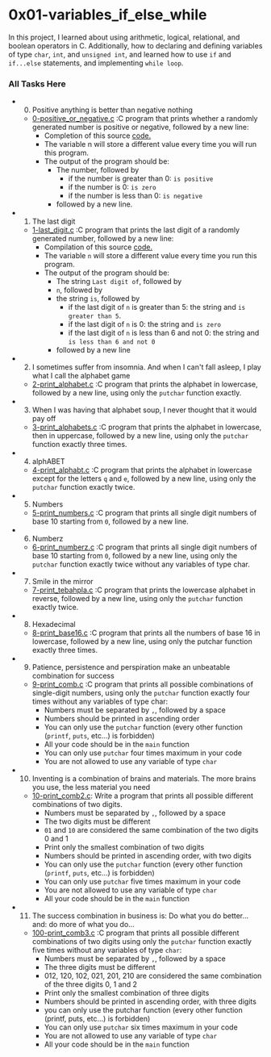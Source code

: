 # 0x01-variables_if_else_while

In this project, I learned about using arithmetic, logical, relational, and boolean operators in C. Additionally, how to declaring and defining variables of type `char`, `int`, and `unsigned int`, and learned how to use `if` and `if...else` statements, and implementing `while loop`.

### All Tasks Here

+ 0.  Positive anything is better than negative nothing
  - [0-positive_or_negative.c](https://github.com/BigGtpoint/alx-low_level_programming/blob/main/0x01-variables_if_else_while/0-positive_or_negative.c) :C program that prints whether a randomly generated number is positive or negative, followed by a new line:
    - Completion of this source [code.](https://github.com/holbertonschool/0x01.c/blob/master/1-last_digit_c)
    - The variable n will store a different value every time you will run this program.
    - The output of the program should be:
      - The number, followed by
        - if the number is greater than 0: `is positive`
        - if the number is 0: `is zero`
        - if the number is less than 0: `is negative`
      - followed by a new line.

  
+ 1.  The last digit
  - [1-last_digit.c](https://github.com/BigGtpoint/alx-low_level_programming/blob/main/0x01-variables_if_else_while/1-last_digit.c) :C program that prints the last digit of a randomly generated number, followed by a new line:
    - Compilation of this source [code.](https://github.com/holbertonschool/0x01.c/blob/master/1-last_digit_c)
    - The variable `n` will store a different value every time you run this program.
    - The output of the program should be:
      - The string `Last digit of`, followed by
      - `n`, followed by
      - the string `is`, followed by
        - if the last digit of `n` is greater than 5: the string and `is greater than 5`.
        - if the last digit of `n` is 0: the string and `is zero`
        - if the last digit of `n` is less than 6 and not 0: the string and `is less than 6 and not 0`
      - followed by a new line

+ 2.  I sometimes suffer from insomnia. And when I can't fall asleep, I play what I call the alphabet game
  - [2-print_alphabet.c](https://github.com/BigGtpoint/alx-low_level_programming/blob/main/0x01-variables_if_else_while/2-print_alphabet.c) :C program that prints the alphabet in lowercase, followed by a new line, using only the `putchar` function exactly.
  
+ 3.  When I was having that alphabet soup, I never thought that it would pay off
  - [3-print_alphabets.c](https://github.com/BigGtpoint/alx-low_level_programming/blob/main/0x01-variables_if_else_while/3-print_alphabets.c) :C program that prints the alphabet in lowercase, then in uppercase, followed by a new line, using only the `putchar` function exactly three times.
  
+ 4.  alphABET
  - [4-print_alphabt.c](https://github.com/BigGtpoint/alx-low_level_programming/blob/main/0x01-variables_if_else_while/4-print_alphabt.c) :C program that prints the alphabet in lowercase except for the letters `q` and `e`, followed by a new line, using only the `putchar` function exactly twice.
  
+ 5.  Numbers
  - [5-print_numbers.c](https://github.com/BigGtpoint/alx-low_level_programming/blob/main/0x01-variables_if_else_while/5-print_numbers.c) :C program that prints all single digit numbers of base 10 starting from `0`, followed by a new line.

+ 6.  Numberz
  - [6-print_numberz.c](https://github.com/BigGtpoint/alx-low_level_programming/blob/main/0x01-variables_if_else_while/6-print_numberz.c) :C program that prints all single digit numbers of base 10 starting from `0`, followed by a new line, using only the `putchar` function exactly twice without any variables of type char.
  
+ 7.  Smile in the mirror
  - [7-print_tebahpla.c](https://github.com/BigGtpoint/alx-low_level_programming/blob/main/0x01-variables_if_else_while/7-print_tebahpla.c) :C program that prints the lowercase alphabet in reverse, followed by a new line, using only the `putchar` function exactly twice.

+ 8.   Hexadecimal
  - [8-print_base16.c](https://github.com/BigGtpoint/alx-low_level_programming/blob/main/0x01-variables_if_else_while/8-print_base16.c) :C program that prints all the numbers of base 16 in lowercase, followed by a new line, using only the putchar function exactly three times.

+ 9.  Patience, persistence and perspiration make an unbeatable combination for success
  - [9-print_comb.c](https://github.com/BigGtpoint/alx-low_level_programming/blob/main/0x01-variables_if_else_while/9-print_comb.c) :C program that prints all possible combinations of single-digit numbers, using only the `putchar` function exactly four times without any variables of type char:
    - Numbers must be separated by `,`, followed by a space
    - Numbers should be printed in ascending order
    - You can only use the `putchar` function (every other function (`printf`, `puts`, etc…) is forbidden)
    - All your code should be in the `main` function
    - You can only use `putchar` four times maximum in your code
    - You are not allowed to use any variable of type `char`

+ 10.  Inventing is a combination of brains and materials. The more brains you use, the less material you need
  - [10-print_comb2.c](https://github.com/BigGtpoint/alx-low_level_programming/blob/main/0x01-variables_if_else_while/10-print_comb2.c): Write a program that prints all possible different combinations of two digits.
    - Numbers must be separated by `,`, followed by a space
    - The two digits must be different
    - `01` and `10` are considered the same combination of the two digits 0 and 1
    - Print only the smallest combination of two digits
    - Numbers should be printed in ascending order, with two digits
    - You can only use the `putchar` function (every other function (`printf`, `puts`, etc…) is forbidden)
    - You can only use `putchar` five times maximum in your code
    - You are not allowed to use any variable of type `char`
    - All your code should be in the `main` function

+ 11.  The success combination in business is: Do what you do better... and: do more of what you do...
  - [100-print_comb3.c](https://github.com/BigGtpoint/alx-low_level_programming/blob/main/0x01-variables_if_else_while/100-print_comb3.c) :C program that prints all possible different combinations of two digits using only the `putchar` function exactly five times without any variables of type `char`:
    - Numbers must be separated by `,`, followed by a space
    - The three digits must be different
    - 012, 120, 102, 021, 201, 210 are considered the same combination of the three digits 0, 1 and 2
    - Print only the smallest combination of three digits
    - Numbers should be printed in ascending order, with three digits
    - you can only use the putchar function (every other function (printf, puts, etc…) is forbidden)
    - You can only use `putchar` six times maximum in your code
    - You are not allowed to use any variable of type `char`
    - All your code should be in the `main` function












